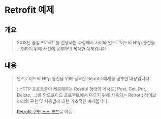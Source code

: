 # Retrofit 예제

## 개요
> 2018년 졸업프로젝트를 진행하는 과정에서 서버와 안드로이드의 Http 통신을 구현하기 위해 사전에 공부하면 제작한 예제입니다.
## 내용
> 안드로이드의 Http 통신을 위해 필요한 Retrofit 예제를 공부한 내용입니다.
>
> : HTTP 프로토콜이 제공해주는 Restful 형태의 메서드( Post, Get, Put, Delete, ...)를 안드로이드 프로젝트에서 다루기 위해 사용되는 Retrofit 라이브러리의 구현 및 사용법에 대한 기초적인 예제입니다.
>
> [Retrofit 구현 소스 코드](app/src/main/java/com/example/shindongkyu/loginsignupcomplete/)로 이동
